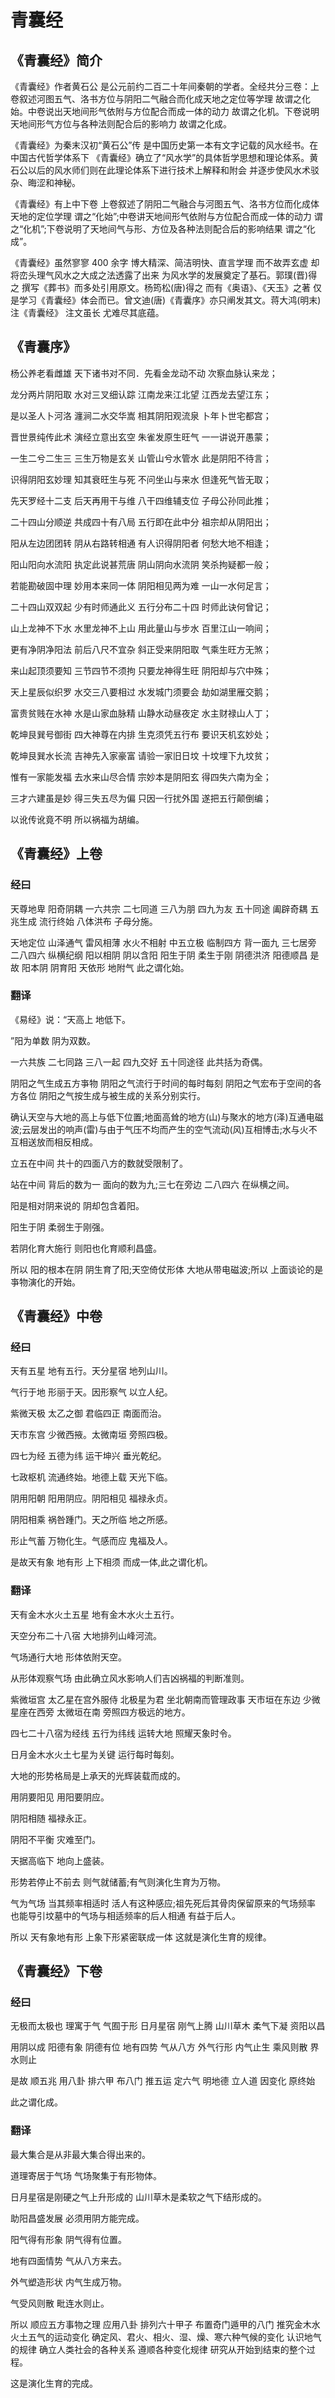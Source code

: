 # 青囊经

## 《青囊经》简介

《青囊经》作者黄石公 是公元前约二百二十年间秦朝的学者。全经共分三卷：上卷叙述河图五气、洛书方位与阴阳二气融合而化成天地之定位等学理 故谓之化始。中卷说出天地间形气依附与方位配合而成一体的动力 故谓之化机。下卷说明天地间形气方位与各种法则配合后的影响力 故谓之化成。

《青囊经》为秦末汉初“黄石公”传 是中国历史第一本有文字记载的风水经书。在中国古代哲学体系下 《青囊经》确立了“风水学”的具体哲学思想和理论体系。黄石公以后的风水师们则在此理论体系下进行技术上解释和附会 并逐步使风水术驳杂、晦涩和神秘。

《青囊经》有上中下卷 上卷叙述了阴阳二气融合与河图五气、洛书方位而化成体天地的定位学理 谓之“化始”;中卷讲天地间形气依附与方位配合而成一体的动力 谓之“化机”;下卷说明了天地间气与形、方位及各种法则配合后的影响结果 谓之“化成”。

《青囊经》虽然寥寥 400 余字 博大精深、简洁明快、直言学理 而不故弄玄虚 却将峦头理气风水之大成之法透露了出来 为风水学的发展奠定了基石。郭璞(晋)得之 撰写《葬书》而多处引用原文。杨筠松(唐)得之 而有《奥语》、《天玉》之著 仅是学习《青囊经》体会而已。曾文迪(唐)《青囊序》亦只阐发其文。蒋大鸿(明末)注《青囊经》 注文虽长 尤难尽其底蕴。

## 《青囊序》

杨公养老看雌雄 天下诸书对不同．先看金龙动不动 次察血脉认来龙；

龙分两片阴阳取 水对三叉细认踪 江南龙来江北望 江西龙去望江东；

是以圣人卜河洛 瀍涧二水交华嵩 相其阴阳观流泉 卜年卜世宅都宫；

晋世景纯传此术 演经立意出玄空 朱雀发原生旺气 一一讲说开愚蒙；

一生二兮二生三 三生万物是玄关 山管山兮水管水 此是阴阳不待言；

识得阴阳玄妙理 知其衰旺生与死 不问坐山与来水 但逢死气皆无取；

先天罗经十二支 后天再用干与维 八干四维辅支位 子母公孙同此推；

二十四山分顺逆 共成四十有八局 五行即在此中分 祖宗却从阴阳出；

阳从左边团团转 阴从右路转相通 有人识得阴阳者 何愁大地不相逢；

阳山阳向水流阳 执定此说甚荒唐 阴山阴向水流阴 笑杀拘疑都一般；

若能勘破固中理 妙用本来同一体 阴阳相见两为难 一山一水何足言；

二十四山双双起 少有时师通此义 五行分布二十四 时师此诀何曾记；

山上龙神不下水 水里龙神不上山 用此量山与步水 百里江山一响间；

更有净阴净阳法 前后八尺不宜杂 斜正受来阴阳取 气乘生旺方无煞；

来山起顶须要知 三节四节不须拘 只要龙神得生旺 阴阳却与穴中殊；

天上星辰似织罗 水交三八要相过 水发城门须要会 劫如湖里雁交鹅；

富贵贫贱在水神 水是山家血脉精 山静水动昼夜定 水主财禄山人丁；

乾坤艮巽号御街 四大神尊在内排 生克须凭五行布 要识天机玄妙处；

乾坤艮巽水长流 吉神先入家豪富 请验一家旧日坟 十坟埋下九坟贫；

惟有一家能发福 去水来山尽合情 宗妙本是阴阳玄 得四失六南为全；

三才六建虽是妙 得三失五尽为偏 只因一行扰外国 遂把五行颠倒编；

以讹传讹竟不明 所以祸福为胡编。

## 《青囊经》上卷

### 经曰

天尊地卑 阳奇阴耦 一六共宗 二七同道 三八为朋 四九为友 五十同途 阖辟奇耦 五兆生成 流行终始 八体洪布 子母分施。

天地定位 山泽通气 雷风相薄 水火不相射 中五立极 临制四方 背一面九 三七居旁 二八四六 纵横纪纲 阳以相阴 阴以含阳 阳生于阴 柔生于刚 阴德洪济 阳德顺昌 是故 阳本阴 阴育阳 天依形 地附气 此之谓化始。

### 翻译

《易经》说：“天高上 地低下。

”阳为单数 阴为双数。

一六共族 二七同路 三八一起 四九交好 五十同途径 此共括为奇偶。

阴阳之气生成五方亊物 阴阳之气流行于时间的每时每刻 阴阳之气宏布于空间的各方各位 阴阳之气按生成与被生成的关系分别实行。

确认天空与大地的高上与低下位置;地面高耸的地方(山)与聚水的地方(泽)互通电磁波;云层发出的响声(雷)与由于气压不均而产生的空气流动(风)互相博击;水与火不互相送放而相反相成。

立五在中间 共十的四面八方的数就受限制了。

站在中间 背后的数为一 面向的数为九;三七在旁边 二八四六 在纵横之间。

阳是相对阴来说的 阴却包含着阳。

阳生于阴 柔弱生于刚强。

若阴化育大施行 则阳也化育顺利昌盛。

所以 阳的根本在阴 阴生育了阳;天空倚仗形体 大地从带电磁波;所以 上面谈论的是亊物演化的开始。

## 《青囊经》中卷

### 经曰

天有五星 地有五行。天分星宿 地列山川。

气行于地 形丽于天。因形察气 以立人纪。

紫微天极 太乙之御 君临四正 南面而治。

天市东宫 少微西掖。太微南垣 旁照四极。

四七为经 五德为纬 运干坤兴 垂光乾纪。

七政枢机 流通终始。地德上载 天光下临。

阴用阳朝 阳用阴应。阴阳相见 福禄永贞。

阴阳相乘 祸咎踵门。天之所临 地之所感。

形止气蓄 万物化生。气感而应 鬼福及人。

是故天有象 地有形 上下相须 而成一体,此之谓化机。

### 翻译

天有金木水火土五星 地有金木水火土五行。

天空分布二十八宿 大地排列山峰河流。

气场通行大地 形体依附天空。

从形体观察气场 由此确立风水影响人们吉凶祸福的判断准则。

紫微垣宫 太乙星在宫外服侍 北极星为君 坐北朝南而管理政事 天市垣在东边 少微星座在西旁 太微垣在南 旁照四方极远的地方。

四七二十八宿为经线 五行为纬线 运转大地 照耀天象时令。

日月金木水火土七星为关键 运行每时每刻。

大地的形势格局是上承天的光辉装载而成的。

用阴要阳见 用阳要阴应。

阴阳相随 福禄永正。

阴阳不平衡 灾难至门。

天据高临下 地向上盛装。

形势若停止不前去 则气就储蓄;有气则演化生育为万物。

气为气场 当其频率相适时 活人有这种感应;祖先死后其骨肉保留原来的气场频率 也能导引坟墓中的气场与相适频率的后人相通 有益于后人。

所以 天有象地有形 上象下形紧密联成一体 这就是演化生育的规律。

## 《青囊经》下卷

### 经曰

无极而太极也 理寓于气 气囿于形 日月星宿 刚气上腾 山川草木 柔气下凝 资阳以昌

用阴以成 阳德有象 阴德有位 地有四势 气从八方 外气行形 内气止生 乘风则散 界水则止

是故 顺五兆 用八卦 排六甲 布八门 推五运 定六气 明地德 立人道 因变化 原终始

此之谓化成。

### 翻译

最大集合是从非最大集合得出来的。

道理寄居于气场 气场聚集于有形物体。

日月星宿是刚硬之气上升形成的 山川草木是柔软之气下结形成的。

助阳昌盛发展 必须用阴方能完成。

阳气得有形象 阴气得有位置。

地有四面情势 气从八方来去。

外气塑造形状 内气生成万物。

气受风则散 毗连水则止。

所以 顺应五方事物之理 应用八卦 排列六十甲子 布置奇门遁甲的八门 推究金木水火土五气的运动变化 确定风、君火、相火、湿、燥、寒六种气候的变化 认识地气的规律 确立人类社会的各种关系 遵顺各种变化规律 研究从开始到结束的整个过程。

这是演化生育的完成。
